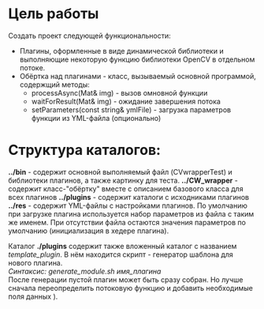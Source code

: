 # Цель работы
Создать проект следующей функциональности:

* Плагины, оформленные в виде динамической библиотеки и выполняющие некоторую функцию библиотеки OpenCV в отдельном потоке.
* Обёртка над плагинами - класс, вызываемый основной программой, содержщий методы:
    - processAsync(Mat& img) - вызов омновной функции
    - waitForResult(Mat& img) - ожидание завершения потока
    - setParameters(const string& ymlFile) - загрузка параметров функции из YML-файла (опционально)

# Структура каталогов:
__../bin__ - содержит основной выполняемый файл (CVwrapperTest) и библиотеки плагинов, а также картинку для теста.
__../CW_wrapper__ - содержит класс-"обёртку" вместе с описанием базового класса для всех плагинов
__../plugins__ - содержит каталоги с исходниками плагинов
__../res__ - содержит YML-файлы с настройками плагинов. По умолчанию при загрузке плагина используется набор параметров из файла с таким же именем. При отсутствии файла остаются значения параметров по умолчанию (инициализация в хедере плагина).

Каталог __./plugins__ содержит также вложенный каталог с названием _template\_plugin_. В нём находится скрипт - генератор шаблона для нового плагина.   
_Синтаксис: generate_module.sh имя_плагина_   
После генерации пустой плагин может быть сразу собран. Но лучше сначала переопределить потоковую функцию и добавить необходимые поля данных ).
